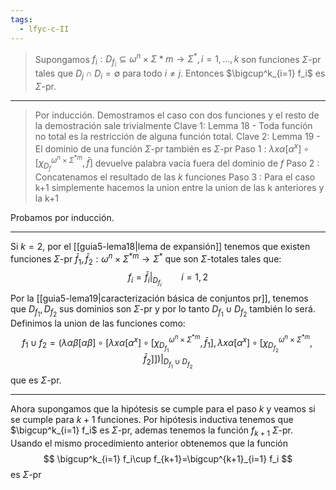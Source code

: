 ```yaml
---
tags:
  - lfyc-c-II
---
```

> Supongamos $f_i:D_{f_i}\subseteq\omega^n\times\Sigma^{}*m\to\Sigma^*, i=1,\dots,k$ son funciones $\Sigma$-pr tales que $D_j\cap D_i=\emptyset$ para todo $i\neq j$. Entonces $\bigcup^k_{i=1} f_i$ es $\Sigma$-pr.

---
> Por inducción. Demostramos el caso con dos funciones y el resto de la demostración sale trivialmente
> Clave 1: Lemma 18 - Toda función no total es la restricción de alguna función total.
> Clave 2: Lemma 19 - El dominio de una función $\Sigma$-pr también es $\Sigma$-pr
> Paso 1 : $\lambda x\alpha \left[ \alpha^x\right]\circ\left[\chi^{\omega^n\times\Sigma^{*m}}_{D_{f}}, \bar f\right]$ devuelve palabra vacía fuera del dominio de $f$
> Paso 2 : Concatenamos el resultado de las $k$ funciones
> Paso 3 : Para el caso k+1 simplemente hacemos la union entre la union de las k anteriores y la k+1

Probamos por inducción.

---
Si $k=2$, por el [[guia5-lema18|lema de expansión]] tenemos que existen funciones $\Sigma$-pr $\bar f_1,\bar f_2:\omega^n\times\Sigma^{*m}\to\Sigma^*$ que son $\Sigma$-totales tales que:
$$
f_i=\bar f_i|_{D_{f_i}}\qquad i=1,2
$$
Por la [[guia5-lema19|caracterización básica de conjuntos pr]], tenemos que $D_{f_1},D_{f_2}$ sus dominios son $\Sigma$-pr y por lo tanto $D_{f_1}\cup D_{f_2}$ también lo será.
Definimos la union de las funciones como:
$$
\left.
f_1\cup f_2=\left( 
\lambda \alpha\beta \left[ \alpha\beta \right] \circ 
\left[
	\lambda x\alpha \left[ \alpha^x \right]\circ
	\left[
		\chi^{\omega^n\times\Sigma^{*m}}_{D_{f_1}}, \bar f_1
	\right]
	,
	\lambda x\alpha \left[ \alpha^x \right]\circ
	\left[
		\chi^{\omega^n\times\Sigma^{*m}}_{D_{f_2}}, \bar f_2
	\right]
\right]
\right)
\right|_{D_{f_1}\cup D_{f_2}}$$
que es $\Sigma$-pr.

---
Ahora supongamos que la hipótesis se cumple para el paso $k$ y veamos si se cumple para $k+1$ funciones.
Por hipótesis inductiva tenemos que $\bigcup^k_{i=1} f_i$ es $\Sigma$-pr, ademas tenemos la función $f_{k+1}$ $\Sigma$-pr.
Usando el mismo procedimiento anterior obtenemos que la función
$$
\bigcup^k_{i=1} f_i\cup f_{k+1}=\bigcup^{k+1}_{i=1} f_i
$$
es $\Sigma$-pr
$$\tag*{$\blacksquare$}$$